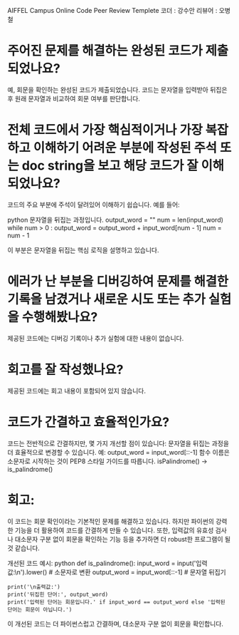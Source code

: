 AIFFEL Campus Online Code Peer Review Templete
코더 : 강수안
리뷰어 : 오병철 

# 주어진 문제를 해결하는 완성된 코드가 제출되었나요?
예, 회문을 확인하는 완성된 코드가 제출되었습니다. 코드는 문자열을 입력받아 뒤집은 후 원래 문자열과 비교하여 회문 여부를 판단합니다.

# 전체 코드에서 가장 핵심적이거나 가장 복잡하고 이해하기 어려운 부분에 작성된 주석 또는 doc string을 보고 해당 코드가 잘 이해되었나요?
코드의 주요 부분에 주석이 달려있어 이해하기 쉽습니다. 
예를 들어:

python
문자열을 뒤집는 과정입니다.
output_word = ""
num = len(input_word)
while num > 0 :
    output_word = output_word + input_word[num - 1]
    num = num - 1

이 부분은 문자열을 뒤집는 핵심 로직을 설명하고 있습니다.

# 에러가 난 부분을 디버깅하여 문제를 해결한 기록을 남겼거나 새로운 시도 또는 추가 실험을 수행해봤나요?
제공된 코드에는 디버깅 기록이나 추가 실험에 대한 내용이 없습니다.

# 회고를 잘 작성했나요?
제공된 코드에는 회고 내용이 포함되어 있지 않습니다.

# 코드가 간결하고 효율적인가요?
코드는 전반적으로 간결하지만, 몇 가지 개선할 점이 있습니다:
문자열을 뒤집는 과정을 더 효율적으로 변경할 수 있습니다. 예: output_word = input_word[::-1]
함수 이름은 소문자로 시작하는 것이 PEP8 스타일 가이드를 따릅니다. isPalindrome() -> is_palindrome()

# 회고:
이 코드는 회문 확인이라는 기본적인 문제를 해결하고 있습니다. 하지만 파이썬의 강력한 기능을 더 활용하여 코드를 간결하게 만들 수 있습니다. 
또한, 입력값의 유효성 검사나 대소문자 구분 없이 회문을 확인하는 기능 등을 추가하면 더 robust한 프로그램이 될 것 같습니다.

개선된 코드 예시:
python
def is_palindrome():
    input_word = input('입력값:\n').lower()  # 소문자로 변환
    output_word = input_word[::-1]  # 문자열 뒤집기

    print('\n출력값:')
    print('뒤집힌 단어:', output_word)
    print('입력된 단어는 회문입니다.' if input_word == output_word else '입력된 단어는 회문이 아닙니다.')

이 개선된 코드는 더 파이썬스럽고 간결하며, 대소문자 구분 없이 회문을 확인합니다.

